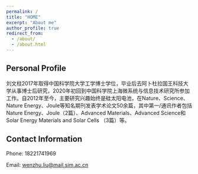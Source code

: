```yaml
---
permalink: /
title: "HOME"
excerpt: "About me"
author_profile: true
redirect_from: 
  - /about/
  - /about.html
---
```


Personal Profile
------
刘文柱2017年取得中国科学院大学工学博士学位，毕业后去阿卜杜拉国王科技大学从事博士后研究，2020年初回到中国科学院上海微系统与信息技术研究所参加工作。自2012年至今，主要研究兴趣始终是硅太阳电池，在Nature、Science、Nature Energy、Joule等知名期刊发表学术论文50余篇，其中第一/通讯作者包括Nature Energy、Joule（2篇）、Advanced Materials、Advanced Science和Solar Energy Materials and Solar Cells （3篇）等。



Contact Information
------
Phone: 18221741969

Email: wenzhu.liu@mail.sim.ac.cn
